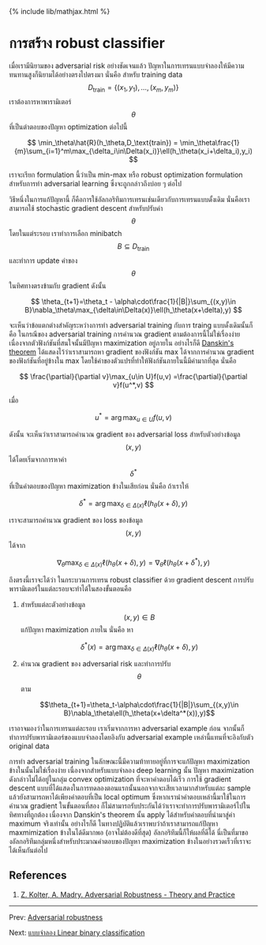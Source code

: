{% include lib/mathjax.html %}
#  การสร้าง robust classifier

เมื่อเรามีนิยามของ adversarial risk อย่างชัดเจนแล้ว ปัญหาในการเทรนแบบจำลองให้มีความทนทานสูงก็นิยามได้อย่างตรงไปตรงมา นั่นคือ สำหรับ training data $$D_\text{train}=\{(x_1,y_1),\dots,(x_m,y_m)\}$$ เราต้องการหาพารามิเตอร์ $$\theta$$ ที่เป็นตำตอบของปัญหา optimization ต่อไปนี้

$$
\min_\theta\hat{R}(h_\theta,D_\text{train}) = \min_\theta\frac{1}{m}\sum_{i=1}^m\max_{\delta_i\in\Delta(x_i)}\ell(h_\theta(x_i+\delta_i),y_i)
$$

เราจะเรียก formulation นี้ว่าเป็น min-max หรือ robust optimization formulation สำหรับการทำ adversarial learning ซึ่งจะถูกกล่าวถึงบ่อย ๆ ต่อไป

วิธีหนึ่งในการแก้ปัญหานี้ ก็คือการใช้อัลกอริทึมการเทรนเช่นเดียวกับการเทรนแบบดั้งเดิม นั่นคือเราสามารถใช้ stochastic gradient descent สำหรับปรับค่า $$\theta$$ โดยในแต่ระรอบ เราทำการเลือก minibatch $$B\subseteq D_\text{train}$$ และทำการ update ค่าของ $$\theta$$ ในทิศทางตรงข้ามกับ gradient ดังนั้น

$$
\theta_{t+1}=\theta_t - \alpha\cdot\frac{1}{|B|}\sum_{(x,y)\in B}\nabla_\theta\max_{\delta\in\Delta(x)}\ell(h_\theta(x+\delta),y)
$$

จะเห็นว่าข้อแตกต่างสำคัญระหว่างการทำ adversarial training กับการ traing แบบดั้งเดิมนั้นก็คือ ในกรณีของ adversarial training การคำนวณ gradient ตามต้องการนี้ไม่ใช่เรื่องง่าย เนื่องจากตัวฟังก์ชันที่สนใจนั้นมีปัญหา maximization อยู่ภายใน อย่างไรก็ดี [Danskin's theorem](https://en.wikipedia.org/wiki/Danskin's_theorem) ได้แสดงไว้ว่าเราสามารถหา gradient ของฟังก์ชัน max ได้จากการคำนวณ gradient ของฟังก์ชันที่อยู่ข้างใน max โดยใช้ค่าของตัวแปรที่ทำให้ฟังก์ชันภายในนี้มีค่ามากที่สุด นั่นคือ

$$
\frac{\partial}{\partial v}\max_{u\in U}f(u,v) =\frac{\partial}{\partial v}f(u^*,v)
$$

เมื่อ

$$
u^*=\arg\max_{u\in U}f(u,v)
$$

ดังนั้น จะเห็นว่าเราสามารถคำนวณ gradient ของ adversarial loss สำหรับตัวอย่างข้อมูล $$(x,y)$$  ได้โดยเริ่มจากการหาค่า $$\delta^*$$ ที่เป็นคำตอบของปัญหา maximization ข้างในเสียก่อน นั่นคือ ถ้าเราให้

$$
\delta^*=\arg\max_{\delta\in\Delta(x)}\ell(h_\theta(x+\delta),y)
$$

เราจะสามารถคำนวณ gradient ของ loss ของข้อมูล $$(x,y)$$ ได้จาก

$$
\nabla_\theta\max_{\delta\in\Delta(x)}\ell(h_\theta(x+\delta),y) = \nabla_\theta\ell(h_\theta(x+\delta^*),y)
$$

ถึงตรงนี้เราจะได้ว่า ในกระบวนการเทรน robust classifier ด้วย gradient descent การปรับพารามิเตอร์ในแต่ละรอบจะทำได้ในสองขั้นตอนคือ

1. สำหรับแต่ละตัวอย่างข้อมูล $$(x,y)\in B$$ แก้ปัญหา maximization ภายใน นั่นคือ หา

    $$\delta^*(x)=\arg\max_{\delta\in\Delta(x)}\ell(h_\theta(x+\delta),y)$$

2. คำนวณ gradient ของ adversarial risk และทำการปรับ $$\theta$$ ตาม

    $$\theta_{t+1}=\theta_t-\alpha\cdot\frac{1}{|B|}\sum_{(x,y)\in B}\nabla_\theta\ell(h_\theta(x+\delta^*(x)),y)$$

เราอาจมองว่าในการเทรนแต่ละรอบ เราเริ่มจากการหา adversarial example ก่อน จากนั้นก็ทำการปรับพารามิเตอร์ของแบบจำลองโดยอิงกับ adversarial example เหล่านี้แทนที่จะอิงกับตัว original data

การทำ adversarial training ในลักษณะนี้มีความท้าทายอยู่ที่การจะแก้ปัญหา maximization ข้างในนั้นไม่ใช่เรื่องง่าย เนื่องจากสำหรับแบบจำลอง deep learning นั้น ปัญหา maximization ดังกล่าวไม่ได้อยู่ในกลุ่ม convex optimization ที่จะหาคำตอบได้เร็ว การใช้ gradient descent แบบที่ได้แสดงในการทดลองตอนแรกนั้นนอกจากจะเสียเวลามากสำหรับแต่ละ sample แล้วยังสามารถหาได้เพียงคำตอบที่เป็น local optimum ซึ่งหากเรานำคำตอบเหล่านี้มาใช้ในการคำนวณ gradient ในขั้นตอนที่สอง ก็ไม่สามารถรับประกันได้ว่าเราจะทำการปรับพารามิเตอร์ไปในทิศทางที่ถูกต้อง เนื่องจาก Danskin's theorem นั้น apply ได้สำหรับคำตอบที่นำมาสู่ค่า maximum จริงเท่านั้น อย่างไรก็ดี ในทางปฏิบัติแล้วเราพบว่าถ้าเราสามารถแก้ปัญหา maxmimization ข้างในได้ดีมากพอ (อาจไม่ต้องดีที่สุด) อัลกอริทึมนี้ก็ให้ผลที่ดีได้ นี่เป็นที่มาของอัลกอริทึมกลุ่มหนึ่งสำหรับประมาณคำตอบของปัญหา maximization ข้างในอย่างรวดเร็วที่เราจะได้เห็นกันต่อไป

## References
1. [Z. Kolter, A. Madry. Adversarial Robustness - Theory and Practice](https://adversarial-ml-tutorial.org)

---
Prev: [Adversarial robustness](https://vacharapat.github.io/Adversarial-Machine-Learning/docs/intro4)

Next: [แบบจำลอง Linear binary classification](https://vacharapat.github.io/Adversarial-Machine-Learning/docs/attack1)
